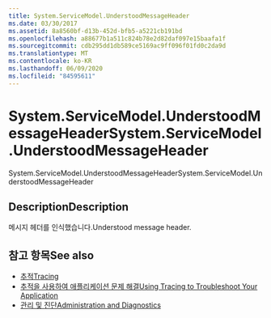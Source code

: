 ```yaml
---
title: System.ServiceModel.UnderstoodMessageHeader
ms.date: 03/30/2017
ms.assetid: 8a8560bf-d13b-452d-bfb5-a5221cb191bd
ms.openlocfilehash: a88677b1a511c824b78e2d82daf097e15baafa1f
ms.sourcegitcommit: cdb295dd1db589ce5169ac9ff096f01fd0c2da9d
ms.translationtype: MT
ms.contentlocale: ko-KR
ms.lasthandoff: 06/09/2020
ms.locfileid: "84595611"
---
```

# <a name="systemservicemodelunderstoodmessageheader"></a><span data-ttu-id="b8167-102">System.ServiceModel.UnderstoodMessageHeader</span><span class="sxs-lookup"><span data-stu-id="b8167-102">System.ServiceModel.UnderstoodMessageHeader</span></span>
<span data-ttu-id="b8167-103">System.ServiceModel.UnderstoodMessageHeader</span><span class="sxs-lookup"><span data-stu-id="b8167-103">System.ServiceModel.UnderstoodMessageHeader</span></span>  
  
## <a name="description"></a><span data-ttu-id="b8167-104">Description</span><span class="sxs-lookup"><span data-stu-id="b8167-104">Description</span></span>  
 <span data-ttu-id="b8167-105">메시지 헤더를 인식했습니다.</span><span class="sxs-lookup"><span data-stu-id="b8167-105">Understood message header.</span></span>  
  
## <a name="see-also"></a><span data-ttu-id="b8167-106">참고 항목</span><span class="sxs-lookup"><span data-stu-id="b8167-106">See also</span></span>

- [<span data-ttu-id="b8167-107">추적</span><span class="sxs-lookup"><span data-stu-id="b8167-107">Tracing</span></span>](index.md)
- [<span data-ttu-id="b8167-108">추적을 사용하여 애플리케이션 문제 해결</span><span class="sxs-lookup"><span data-stu-id="b8167-108">Using Tracing to Troubleshoot Your Application</span></span>](using-tracing-to-troubleshoot-your-application.md)
- [<span data-ttu-id="b8167-109">관리 및 진단</span><span class="sxs-lookup"><span data-stu-id="b8167-109">Administration and Diagnostics</span></span>](../index.md)
